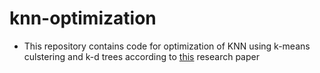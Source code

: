 # knn-optimization
- This repository contains code for optimization of KNN using k-means culstering and k-d trees according to [this](https://www.researchgate.net/publication/332434248_An_Advanced_k_Nearest_Neighbor_Classification_Algorithm_Based_on_KD-tree) research paper
